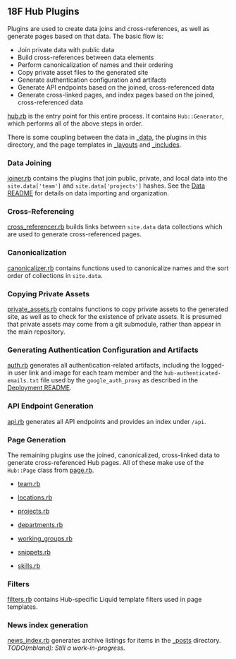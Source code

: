 ## 18F Hub Plugins

Plugins are used to create data joins and cross-references, as well as generate pages based on that data. The basic flow is:

* Join private data with public data
* Build cross-references between data elements
* Perform canonicalization of names and their ordering
* Copy private asset files to the generated site
* Generate authentication configuration and artifacts
* Generate API endpoints based on the joined, cross-referenced data
* Generate cross-linked pages, and index pages based on the joined, cross-referenced data

[hub.rb](hub.rb) is the entry point for this entire process. It contains `Hub::Generator`, which performs all of the above steps in order.

There is some coupling between the data in [_data](../_data), the plugins in this directory, and the page templates in [_layouts](../_layouts) and [_includes](../_includes).

### Data Joining

[joiner.rb](joiner.rb) contains the plugins that join public, private, and local data into the `site.data['team']` and `site.data['projects']` hashes. See the [Data README](../_data/README.md) for details on data importing and organization.

### Cross-Referencing

[cross_referencer.rb](cross_referencer.rb) builds links between `site.data` data collections which are used to generate cross-referenced pages.

### Canonicalization

[canonicalizer.rb](canonicalizer.rb) contains functions used to canonicalize names and the sort order of collections in `site.data`.

### Copying Private Assets

[private_assets.rb](private_assets.rb) contains functions to copy private assets to the generated site, as well as to check for the existence of private assets. It is presumed that private assets may come from a git submodule, rather than appear in the main repository.

### Generating Authentication Configuration and Artifacts

[auth.rb](auth.rb) generates all authentication-related artifacts, including the logged-in user link and image for each team member and the `hub-authenticated-emails.txt` file used by the `google_auth_proxy` as described in the [Deployment README](../deploy/README.md).

### API Endpoint Generation

[api.rb](api.rb) generates all API endpoints and provides an index under `/api`.

### Page Generation

The remaining plugins use the joined, canonicalized, cross-linked data to generate cross-referenced Hub pages. All of these make use of the `Hub::Page` class from [page.rb](page.rb).

- [team.rb](team.rb)

- [locations.rb](locations.rb)

- [projects.rb](projects.rb)

- [departments.rb](departments.rb)

- [working_groups.rb](working_groups.rb)

- [snippets.rb](snippets.rb)

- [skills.rb](skills.rb)

### Filters

[filters.rb](filters.rb) contains Hub-specific Liquid template filters used in page templates.

### News index generation

[news_index.rb](news_index.rb) generates archive listings for items in the [_posts](../_posts) directory. _TODO(mbland): Still a work-in-progress._
